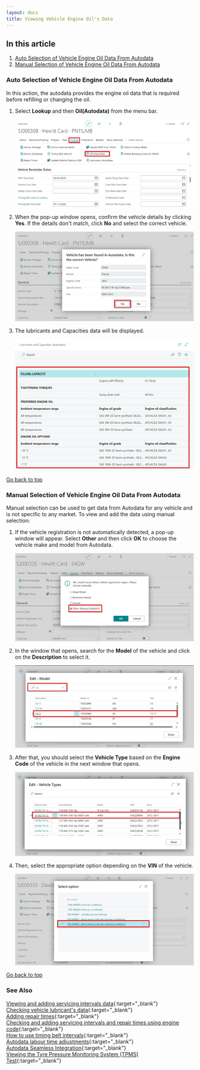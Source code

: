 ```yaml
---
layout: docs
title: Viewing Vehicle Engine Oil's Data
---
```


<a name="top"></a>

## In this article
1. [Auto Selection of Vehicle Engine Oil Data From Autodata](#auto-selection-of-vehicle-engine-oil-data-from-autodata)
2. [Manual Selection of Vehicle Engine Oil Data From Autodata](#manual-selection-of-vehicle-engine-oil-data-from-autodata)

### Auto Selection of Vehicle Engine Oil Data From Autodata
In this action, the autodata provides the engine oil data that is required before refilling or changing the oil.

1. Select **Lookup** and then **Oil(Autodata)** from the menu bar.

   ![](media/garagehive-autodata-oil-data1.png)

2. When the pop-up window opens, confirm the vehicle details by clicking **Yes**. If the details don't match, click **No** and select the correct vehicle.

   ![](media/garagehive-autodata-repair-times3.png)

3. The lubricants and Capacities data will be displayed.

   ![](media/garagehive-autodata-oil-data3.png)

[Go back to top](#top)


### Manual Selection of Vehicle Engine Oil Data From Autodata
Manual selection can be used to get data from Autodata for any vehicle and is not specific to any market. To view and add the data using manual selection:
1. If the vehicle registration is not automatically detected, a pop-up window will appear. Select **Other** and then click **OK** to choose the vehicle make and model from Autodata.

   ![](media/garagehive-autodata-repair-times2.png)

2. In the window that opens, search for the **Model** of the vehicle and click on the **Description** to select it.

   ![](media/garagehive-autodata-repair-times8.png)

3. After that, you should select the **Vehicle Type** based on the **Engine Code** of the vehicle in the next window that opens.

   ![](media/garagehive-autodata-repair-times9.png)

4. Then, select the appropriate option depending on the **VIN** of the vehicle.

   ![](media/garagehive-autodata-repair-times10.png)

[Go back to top](#top)

### **See Also**

[Viewing and adding servicing intervals data](garagehive-autodata-viewing-and-adding-servicing-intervals.html){:target="_blank"} \
[Checking vehicle lubricant's data](garagehive-autodata-checking-vehicle-lubricant-data.html){:target="_blank"} \
[Adding repair times](garagehive-autodata-adding-repair-times.html){:target="_blank"} \
[Checking and adding servicing intervals and repair times using engine code](garagehive-autodata-checking-servicing-intervals-and-adding-repair-times-using-engine-code.html){:target="_blank"} \
[How to use timing belt intervals](garagehive-timing-belt-intervals-how-to-use-timing-belt-intervals.html){:target="_blank"} \
[Autodata labour time adjustments](garagehive-autodata-labour-time-adjustment.html){:target="_blank"} \
[Autodata Seamless Integration](garagehive-autodata-seamless-integration.html){:target="_blank"} \
[Viewing the Tyre Pressure Monitoring System (TPMS) Test](garagehive-autodata-tpms.html){:target="_blank"}
